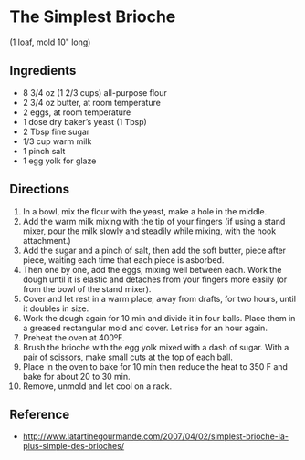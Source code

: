 # The Simplest Brioche
(1 loaf, mold 10" long)

## Ingredients
* 8 3/4 oz (1 2/3 cups) all-purpose flour
* 2 3/4 oz butter, at room temperature
* 2 eggs, at room temperature
* 1 dose dry baker’s yeast (1 Tbsp)
* 2 Tbsp fine sugar
* 1/3 cup warm milk
* 1 pinch salt
* 1 egg yolk for glaze

## Directions
1.  In a bowl, mix the flour with the yeast, make a hole in the middle.
2.  Add the warm milk mixing with the tip of your fingers (if using a stand mixer, pour the milk slowly and steadily while mixing, with the hook attachment.)
3.  Add the sugar and a pinch of salt, then add the soft butter, piece after piece, waiting each time that each piece is asborbed.
4.  Then one by one, add the eggs, mixing well between each. Work the dough until it is elastic and detaches from your fingers more easily (or from the bowl of the stand mixer).
5.  Cover and let rest in a warm place, away from drafts, for two hours, until it doubles in size.
6.  Work the dough again for 10 min and divide it in four balls. Place them in a greased rectangular mold and cover. Let rise for an hour again.
7.  Preheat the oven at 400ºF.
8.  Brush the brioche with the egg yolk mixed with a dash of sugar. With a pair of scissors, make small cuts at the top of each ball.
9.  Place in the oven to bake for 10 min then reduce the heat to 350 F and bake for about 20 to 30 min.
10.  Remove, unmold and let cool on a rack.

## Reference
* http://www.latartinegourmande.com/2007/04/02/simplest-brioche-la-plus-simple-des-brioches/
